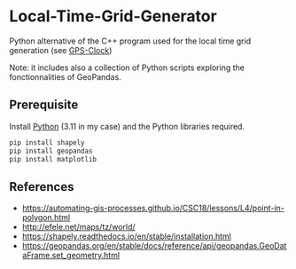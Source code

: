 # Local-Time-Grid-Generator

Python alternative of the C++ program used for the local time grid generation (see [GPS-Clock](https://github.com/remidebord/GPS-Clock/tree/master/Software/Qt/LocalTimeGridGenerator))

Note: it includes also a collection of Python scripts exploring the fonctionnalities of GeoPandas.

## Prerequisite

Install [Python](https://www.python.org/) (3.11 in my case) and the Python libraries required.

```bash
pip install shapely
pip install geopandas
pip install matplotlib
```

## References
- https://automating-gis-processes.github.io/CSC18/lessons/L4/point-in-polygon.html
- http://efele.net/maps/tz/world/
- https://shapely.readthedocs.io/en/stable/installation.html
- https://geopandas.org/en/stable/docs/reference/api/geopandas.GeoDataFrame.set_geometry.html
